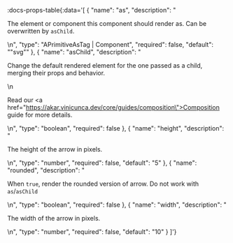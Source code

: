 <!-- This file was automatic generated. Do not edit it manually -->

:docs-props-table{:data='[
  {
    "name": "as",
    "description": "<p>The element or component this component should render as. Can be overwritten by <code>asChild</code>.</p>\n",
    "type": "APrimitiveAsTag | Component",
    "required": false,
    "default": "\"svg\""
  },
  {
    "name": "asChild",
    "description": "<p>Change the default rendered element for the one passed as a child, merging their props and behavior.</p>\n<p>Read our <a href=\"https://akar.vinicunca.dev/core/guides/composition\">Composition</a> guide for more details.</p>\n",
    "type": "boolean",
    "required": false
  },
  {
    "name": "height",
    "description": "<p>The height of the arrow in pixels.</p>\n",
    "type": "number",
    "required": false,
    "default": "5"
  },
  {
    "name": "rounded",
    "description": "<p>When <code>true</code>, render the rounded version of arrow. Do not work with <code>as</code>/<code>asChild</code></p>\n",
    "type": "boolean",
    "required": false
  },
  {
    "name": "width",
    "description": "<p>The width of the arrow in pixels.</p>\n",
    "type": "number",
    "required": false,
    "default": "10"
  }
]'} 
